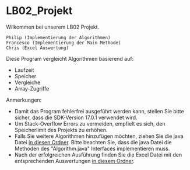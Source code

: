 # LB02_Projekt
Wilkommen bei unserem LB02 Projekt.
    
    Philip (Implementierung der Algorithmen)
    Francesco (Implementierung der Main Methode)
    Chris (Excel Auswertung)

Diese Program vergleicht Algorithmen basierend auf:
 - Laufzeit
 - Speicher
 - Vergleiche
 - Array-Zugriffe
   
Anmerkungen:

 - Damit das Program fehlerfrei ausgeführt werden kann, stellen Sie bitte sicher, dass die SDK-Version 17.0.1 verwendet wird.
 - Um Stack-Overflow Errors zu vermeiden, empfielt es sich, den Speicherlimit des Projekts zu erhöhen.
 - Falls Sie weitere Algorithmen hinzufügen möchten, ziehen Sie die java Datei [in diesen Ordner](src). Bitte beachten Sie, dass die 
   java Datei die Methoden des "Algorithm.java" Interfaces implementieren muss.
 - Nach der erfolgreichen Ausführung finden Sie die Excel Datei mit den entsprechenden Auswertungen [in diesem Ordner](output). 


